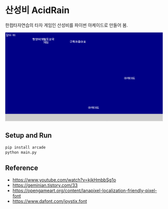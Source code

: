 # 산성비 AcidRain

한컴타자연습의 타자 게임인 산성비를 파이썬 아케이드로 만들어 봄.

![](demo.gif)

## Setup and Run

```
pip install arcade
python main.py
```

## Reference

- https://www.youtube.com/watch?v=kjkHmbbSg1o
- https://geminian.tistory.com/33
- https://opengameart.org/content/lanapixel-localization-friendly-pixel-font
- https://www.dafont.com/joystix.font